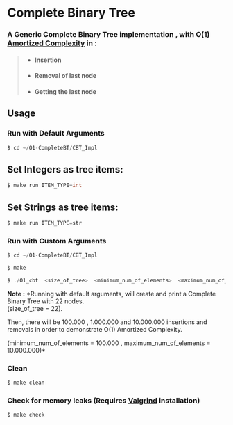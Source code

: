 # Complete Binary Tree

### A Generic Complete Binary Tree implementation , with O(1) [Amortized Complexity](https://en.wikipedia.org/wiki/Amortized_analysis) in :
> - #### Insertion
> - #### Removal of last node
> - #### Getting the last node

## Usage
### Run with Default Arguments
```c
$ cd ~/O1-CompleteBT/CBT_Impl
```
## Set Integers as tree items:
```c
$ make run ITEM_TYPE=int
```
## Set Strings as tree items:
```c
$ make run ITEM_TYPE=str
```
### Run with Custom Arguments

```c
$ cd ~/O1-CompleteBT/CBT_Impl

$ make 

$ ./O1_cbt  <size_of_tree>  <minimum_num_of_elements>  <maximum_num_of_elements>
```

**Note :**  *Running with default arguments, will create and print a Complete Binary Tree with 22 nodes.       
 (size_of_tree = 22).   
                                                                             
Then, there will be 100.000 , 1.000.000 and 10.000.000 insertions and removals in order to demonstrate O(1) Amortized Complexity.                                                                              

(minimum_num_of_elements = 100.000 , maximum_num_of_elements = 10.000.000)*

                                                                                      

### Clean

```c
$ make clean
```

### Check for memory leaks (Requires [Valgrind](https://valgrind.org/) installation)

```c
$ make check
```
